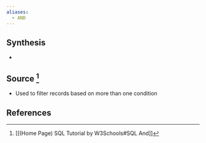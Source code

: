 ```yaml
---
aliases:
  - AND
---
```

## Synthesis
- 
## Source [^1]
- Used to filter records based on more than one condition
## References

[^1]: [[(Home Page) SQL Tutorial by W3Schools#SQL And]]